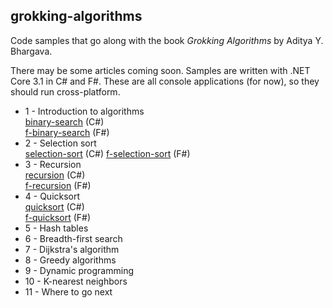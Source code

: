 grokking-algorithms
--------------------
Code samples that go along with the book _Grokking Algorithms_ by Aditya Y. Bhargava.  

There may be some articles coming soon. Samples are written with .NET Core 3.1 in C# and F#. These are all console applications (for now), so they should run cross-platform.

* 1 - Introduction to algorithms  
[binary-search](https://github.com/jeremybytes/grokking-algorithms/tree/main/binary-search) (C#)  
[f-binary-search](https://github.com/jeremybytes/grokking-algorithms/tree/main/f-binary-search) (F#)
* 2 - Selection sort  
[selection-sort](https://github.com/jeremybytes/grokking-algorithms/tree/main/selection-sort) (C#)
[f-selection-sort](https://github.com/jeremybytes/grokking-algorithms/tree/main/f-selection-sort) (F#)
* 3 - Recursion  
[recursion](https://github.com/jeremybytes/grokking-algorithms/tree/main/recursion) (C#)  
[f-recursion](https://github.com/jeremybytes/grokking-algorithms/tree/main/f-recursion) (F#)
* 4 - Quicksort  
[quicksort](https://github.com/jeremybytes/grokking-algorithms/tree/main/quicksort) (C#)  
[f-quicksort](https://github.com/jeremybytes/grokking-algorithms/tree/main/f-quicksort) (F#)
* 5 - Hash tables
* 6 - Breadth-first search
* 7 - Dijkstra's algorithm
* 8 - Greedy algorithms
* 9 - Dynamic programming
* 10 - K-nearest neighbors
* 11 - Where to go next